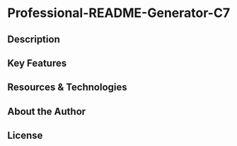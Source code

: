 # Professional-README-Generator-C7

## Description

## Key Features

## Resources & Technologies

## About the Author

## License
